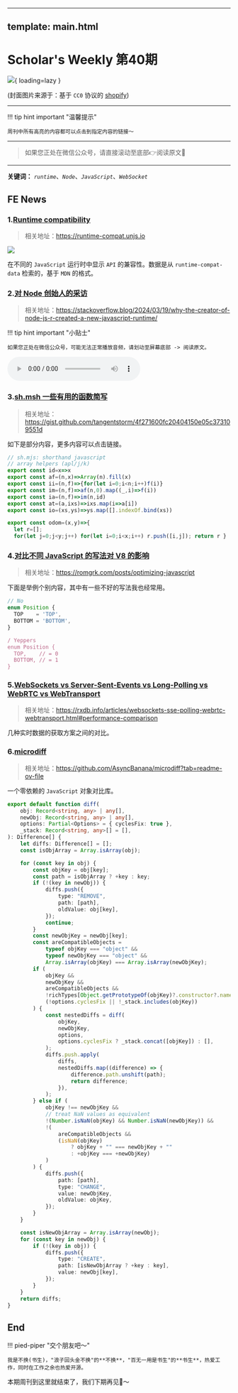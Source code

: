 
---
template: main.html
---

# Scholar's Weekly 第40期

![](https://bigdreamerblog.oss-cn-beijing.aliyuncs.com/nextBlog/i1WQju.png?x-oss-process=image/auto-orient,1/interlace,1/quality,q_90/format,webp){ loading=lazy }


(封面图片来源于：基于 `CC0` 协议的 [shopify](https://www.shopify.com/stock-photos/photos/catching-a-white-crane-in-flight))

------

!!! tip hint important "温馨提示"

    周刊中所有高亮的内容都可以点击到指定内容的链接～

---
> 如果您正处在微信公众号，请直接滚动至底部👉阅读原文🫶

---

**关键词：** *`runtime`*、*`Node`*、*`JavaScript`*、*`WebSocket`*

## FE News

### 1.[Runtime compatibility](https://runtime-compat.unjs.io/)
> 相关地址：https://runtime-compat.unjs.io

![](https://bigdreamerblog.oss-cn-beijing.aliyuncs.com/nextBlog/zZbLBZ.png)

在不同的 `JavaScript` 运行时中显示 `API` 的兼容性。数据是从 `runtime-compat-data` 检索的，基于 `MDN` 的格式。


### 2.[对 Node 创始人的采访](https://stackoverflow.blog/2024/03/19/why-the-creator-of-node-js-r-created-a-new-javascript-runtime/)
> 相关地址：https://stackoverflow.blog/2024/03/19/why-the-creator-of-node-js-r-created-a-new-javascript-runtime/

!!! tip hint important "小贴士"

    如果您正处在微信公众号，可能无法正常播放音频，请划动至屏幕底部 -> 阅读原文。

<audio controls src="https://injector.simplecastaudio.com/6fa1d34c-502b-4abf-bd82-483804006e0b/episodes/c05979b9-8406-4d1b-bbbc-535659624ce9/audio/128/default.mp3"></audio>

### 3.[sh.msh 一些有用的函数简写](https://gist.github.com/tangentstorm/4f271600fc20404150e05c373109551d)
> 相关地址：https://gist.github.com/tangentstorm/4f271600fc20404150e05c373109551d

如下是部分内容，更多内容可以点击链接。

```javascript
// sh.mjs: shorthand javascript
// array helpers (apl/j/k)
export const id=x=>x
export const af=(n,x)=>Array(n).fill(x)
export const ii=(n,f)=>{for(let i=0;i<n;i++)f(i)}
export const im=(n,f)=>af(n,0).map((_,i)=>f(i))
export const ia=(n,f)=>im(n,id)
export const at=(a,ixs)=>ixs.map(i=>a[i])
export const io=(xs,ys)=>ys.map([].indexOf.bind(xs))

export const odom=(x,y)=>{
  let r=[];
  for(let j=0;j<y;j++) for(let i=0;i<x;i++) r.push([i,j]); return r }

```

### 4.[对比不同 JavaScript 的写法对 V8 的影响](https://romgrk.com/posts/optimizing-javascript)
> 相关地址：https://romgrk.com/posts/optimizing-javascript

下面是举例个别内容，其中有一些不好的写法我也经常用。

```javascript
// No
enum Position {
  TOP    = 'TOP',
  BOTTOM = 'BOTTOM',
}
```

```typescript
/ Yeppers
enum Position {
  TOP,    // = 0
  BOTTOM, // = 1
}
```

### 5.[WebSockets vs Server-Sent-Events vs Long-Polling vs WebRTC vs WebTransport](https://rxdb.info/articles/websockets-sse-polling-webrtc-webtransport.html#performance-comparison)
> 相关地址：https://rxdb.info/articles/websockets-sse-polling-webrtc-webtransport.html#performance-comparison

几种实时数据的获取方案之间的对比。

### 6.[microdiff](https://github.com/AsyncBanana/microdiff/blob/master/index.ts)
> 相关地址：https://github.com/AsyncBanana/microdiff?tab=readme-ov-file

一个零依赖的 `JavaScript` 对象对比库。

```typescript
export default function diff(
    obj: Record<string, any> | any[],
    newObj: Record<string, any> | any[],
    options: Partial<Options> = { cyclesFix: true },
    _stack: Record<string, any>[] = [],
): Difference[] {
    let diffs: Difference[] = [];
    const isObjArray = Array.isArray(obj);

    for (const key in obj) {
        const objKey = obj[key];
        const path = isObjArray ? +key : key;
        if (!(key in newObj)) {
            diffs.push({
                type: "REMOVE",
                path: [path],
                oldValue: obj[key],
            });
            continue;
        }
        const newObjKey = newObj[key];
        const areCompatibleObjects =
            typeof objKey === "object" &&
            typeof newObjKey === "object" &&
            Array.isArray(objKey) === Array.isArray(newObjKey);
        if (
            objKey &&
            newObjKey &&
            areCompatibleObjects &&
            !richTypes[Object.getPrototypeOf(objKey)?.constructor?.name] &&
            (!options.cyclesFix || !_stack.includes(objKey))
        ) {
            const nestedDiffs = diff(
                objKey,
                newObjKey,
                options,
                options.cyclesFix ? _stack.concat([objKey]) : [],
            );
            diffs.push.apply(
                diffs,
                nestedDiffs.map((difference) => {
                    difference.path.unshift(path);
                    return difference;
                }),
            );
        } else if (
            objKey !== newObjKey &&
            // treat NaN values as equivalent
            !(Number.isNaN(objKey) && Number.isNaN(newObjKey)) &&
            !(
                areCompatibleObjects &&
                (isNaN(objKey)
                    ? objKey + "" === newObjKey + ""
                    : +objKey === +newObjKey)
            )
        ) {
            diffs.push({
                path: [path],
                type: "CHANGE",
                value: newObjKey,
                oldValue: objKey,
            });
        }
    }

    const isNewObjArray = Array.isArray(newObj);
    for (const key in newObj) {
        if (!(key in obj)) {
            diffs.push({
                type: "CREATE",
                path: [isNewObjArray ? +key : key],
                value: newObj[key],
            });
        }
    }
    return diffs;
}
```

## End

!!! pied-piper "交个朋友吧～"

    我是不换(书生)，"浪子回头金不换"的**不换**，"百无一用是书生"的**书生**，热爱工作，同时在工作之余也热爱开源。

本期周刊到这里就结束了，我们下期再见👋～
